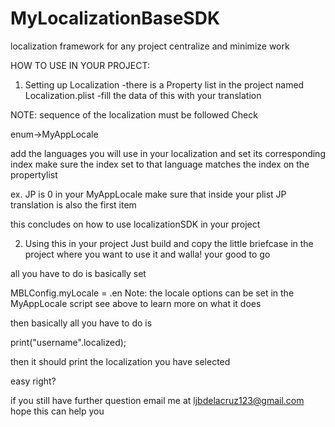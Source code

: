 # MyLocalizationBaseSDK
localization framework for any project centralize and minimize work



HOW TO USE IN YOUR PROJECT:

1) Setting up Localization
-there is a Property list in the project named Localization.plist
-fill the data of this with your translation


NOTE: sequence of the localization must be followed
Check

enum->MyAppLocale


add the languages you will use in your localization and set its corresponding index
make sure the index set to that language matches the index on the propertylist

ex. JP is 0 in your MyAppLocale make sure that inside your plist JP translation is also the first item 

this concludes on how to use localizationSDK in your project


2) Using this in your project
Just build and copy the little briefcase in the project where you want to use it and walla! your good to go

all you have to do is basically set

MBLConfig.myLocale = .en
Note: the locale options can be set in the MyAppLocale script see above to learn more on what it does

then basically all you have to do is 

print("username".localized);

then it should print the localization you have selected

easy right?

if you still have further question email me at ljbdelacruz123@gmail.com hope this can help you























